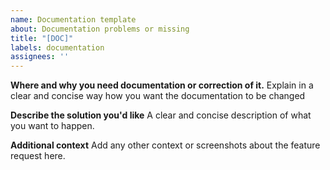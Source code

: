 ```yaml
---
name: Documentation template
about: Documentation problems or missing
title: "[DOC]"
labels: documentation
assignees: ''
---
```


**Where and why you need documentation or correction of it.**
Explain in a clear and concise way how you want the documentation to be changed

**Describe the solution you'd like**
A clear and concise description of what you want to happen.

**Additional context**
Add any other context or screenshots about the feature request here.
